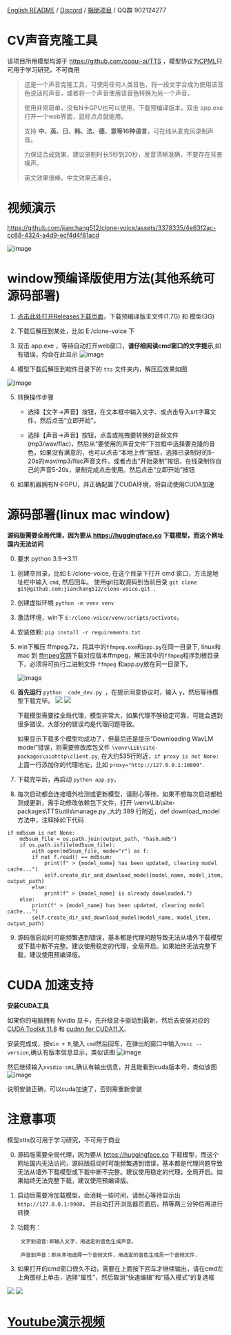 [English README](./README_EN.md)  / [Discord](https://discord.gg/TMCM2PfHzQ) / [捐助项目](https://github.com/jianchang512/clone-voice/issues/10) / QQ群 902124277
# CV声音克隆工具

该项目所用模型均源于 https://github.com/coqui-ai/TTS  ，模型协议为[CPML](https://coqui.ai/cpml/)只可用于学习研究，不可商用


> 
> 这是一个声音克隆工具，可使用任何人类音色，将一段文字合成为使用该音色说话的声音，或者将一个声音使用该音色转换为另一个声音。
> 
> 使用非常简单，没有N卡GPU也可以使用，下载预编译版本，双击 app.exe 打开一个web界面，鼠标点点就能用。
> 
> 支持 **中、英、日、韩、法、德、意等16种语言**，可在线从麦克风录制声音。
> 
> 为保证合成效果，建议录制时长5秒到20秒，发音清晰准确，不要存在背景噪声。
> 
> 英文效果很棒，中文效果还凑合。
> 


# 视频演示


https://github.com/jianchang512/clone-voice/assets/3378335/4e63f2ac-cc68-4324-a4d9-ecf4d4f81acd



![image](https://github.com/jianchang512/clone-voice/assets/3378335/5401a3f8-1623-452b-b0b3-cb2efe87e3d1)




# window预编译版使用方法(其他系统可源码部署)

1. [点击此处打开Releases下载页面](https://github.com/jianchang512/clone-voice/releases)，下载预编译版主文件(1.7G) 和 模型(3G)

2. 下载后解压到某处，比如 E:/clone-voice 下

3. 双击 app.exe ，等待自动打开web窗口，**请仔细阅读cmd窗口的文字提示**,如有错误，均会在此显示
![image](https://github.com/jianchang512/clone-voice/assets/3378335/ad9bdaaa-f2a9-4133-9087-a272db662455)

4. 模型下载后解压到软件目录下的 `tts` 文件夹内，解压后效果如图 

![image](https://github.com/jianchang512/clone-voice/assets/3378335/4b5a60eb-124d-404b-a748-c0a527482e90)

5. 转换操作步骤
	
	- 选择【文字->声音】按钮，在文本框中输入文字、或点击导入srt字幕文件，然后点击“立即开始”。
	
	- 选择【声音->声音】按钮，点击或拖拽要转换的音频文件(mp3/wav/flac)，然后从“要使用的声音文件”下拉框中选择要克隆的音色，如果没有满意的，也可以点击“本地上传”按钮，选择已录制好的5-20s的wav/mp3/flac声音文件。或者点击“开始录制”按钮，在线录制你自己的声音5-20s，录制完成点击使用。然后点击“立即开始”按钮
	
6. 如果机器拥有N卡GPU，并正确配置了CUDA环境，将自动使用CUDA加速



# 源码部署(linux mac window)

**源码版需要全局代理，因为要从 https://huggingface.co 下载模型，而这个网址国内无法访问**

0. 要求 python 3.9->3.11
1. 创建空目录，比如 E:/clone-voice, 在这个目录下打开 cmd 窗口，方法是地址栏中输入 `cmd`, 然后回车。
使用git拉取源码到当前目录 ` git clone git@github.com:jianchang512/clone-voice.git . `
2. 创建虚拟环境 `python -m venv venv`
3. 激活环境，win下 `E:/clone-voice/venv/scripts/activate`，
4. 安装依赖: `pip install -r requirements.txt`
5. win下解压 ffmpeg.7z，将其中的`ffmpeg.exe`和`app.py`在同一目录下, linux和mac 到 [ffmpeg官网](https://ffmpeg.org/download.html)下载对应版本ffmpeg，解压其中的`ffmpeg`程序到根目录下，必须将可执行二进制文件 `ffmpeg` 和app.py放在同一目录下。

   ![image](https://github.com/jianchang512/clone-voice/assets/3378335/0c61c8b6-7f7e-475f-8984-47fb87ba58e8)

6. **首先运行**  `python  code_dev.py `，在提示同意协议时，输入 `y`，然后等待模型下载完毕。
   ![](./images/code_dev01.png)
   ![](./images/code_dev02.png)
   
	下载模型需要挂全局代理，模型非常大，如果代理不够稳定可靠，可能会遇到很多错误，大部分的错误均是代理问题导致。
	
	如果显示下载多个模型均成功了，但最后还是提示“Downloading WavLM model”错误，则需要修改库包文件 `\venv\Lib\site-packages\aiohttp\client.py`, 在大约535行附近，`if proxy is not None:` 上面一行添加你的代理地址，比如 `proxy="http://127.0.0.1:10809"`.

7. 下载完毕后，再启动 `python app.py`，

8. 每次启动都会连接墙外检测或更新模型，请耐心等待。如果不想每次启动都检测或更新，需手动修改依赖包下文件，打开 \venv\Lib\site-packages\TTS\utils\manage.py ,大约 389 行附近，def download_model 方法中，注释掉如下代码

```
if md5sum is not None:
	md5sum_file = os.path.join(output_path, "hash.md5")
	if os.path.isfile(md5sum_file):
	    with open(md5sum_file, mode="r") as f:
		if not f.read() == md5sum:
		    print(f" > {model_name} has been updated, clearing model cache...")
		    self.create_dir_and_download_model(model_name, model_item, output_path)
		else:
		    print(f" > {model_name} is already downloaded.")
	else:
	    print(f" > {model_name} has been updated, clearing model cache...")
	    self.create_dir_and_download_model(model_name, model_item, output_path)
```

9. 源码版启动时可能频繁遇到错误，基本都是代理问题导致无法从墙外下载模型或下载中断不完整。建议使用稳定的代理，全局开启。如果始终无法完整下载，建议使用预编译版。


# CUDA 加速支持

**安装CUDA工具**

如果你的电脑拥有 Nvidia 显卡，先升级显卡驱动到最新，然后去安装对应的 
   [CUDA Toolkit 11.8](https://developer.nvidia.com/cuda-downloads)  和  [cudnn for CUDA11.X](https://developer.nvidia.com/rdp/cudnn-archive)。
   
   安装完成成，按`Win + R`,输入 `cmd`然后回车，在弹出的窗口中输入`nvcc --version`,确认有版本信息显示，类似该图
   ![image](https://github.com/jianchang512/pyvideotrans/assets/3378335/e68de07f-4bb1-4fc9-bccd-8f841825915a)

   然后继续输入`nvidia-smi`,确认有输出信息，并且能看到cuda版本号，类似该图
   ![image](https://github.com/jianchang512/pyvideotrans/assets/3378335/71f1d7d3-07f9-4579-b310-39284734006b)

   说明安装正确，可以cuda加速了，否则需重新安装



# 注意事项

模型xtts仅可用于学习研究，不可用于商业

0. 源码版需要全局代理，因为要从 https://huggingface.co 下载模型，而这个网址国内无法访问，源码版启动时可能频繁遇到错误，基本都是代理问题导致无法从墙外下载模型或下载中断不完整。建议使用稳定的代理，全局开启。如果始终无法完整下载，建议使用预编译版。

1. 启动后需要冷加载模型，会消耗一些时间，请耐心等待显示出`http://127.0.0.1:9988`， 并自动打开浏览器页面后，稍等两三分钟后再进行转换

2. 功能有：

		文字到语音:即输入文字，用选定的音色生成声音。
		
		声音到声音：即从本地选择一个音频文件，用选定的音色生成另一个音频文件.
		
3. 如果打开的cmd窗口很久不动，需要在上面按下回车才继续输出，请在cmd左上角图标上单击，选择“属性”，然后取消“快速编辑”和“插入模式”的复选框

![](./images/3.png)
![](./images/4.png)



# [Youtube演示视频](https://youtu.be/CC227GXOJLk)
